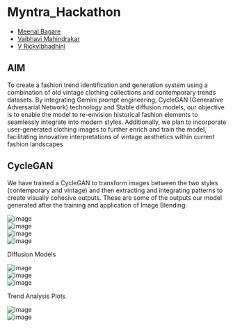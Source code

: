 # Myntra_Hackathon
- [Meenal Bagare](https://github.com/Meenalbagare)<br>
- [Vaibhavi Mahindrakar](https://github.com/vam28)<br>
- [V Rickvibhadhini](https://github.com/rickvibhadhini)<br>

## AIM
To create a fashion trend identification and generation system using a combination of old vintage clothing collections and contemporary trends datasets. 
By integrating Gemini prompt engineering, CycleGAN (Generative Adversarial Network) technology and Stable diffusion models, our objective is to enable the model to re-envision historical fashion elements to seamlessly integrate into modern styles.
Additionally, we plan to incorporate user-generated clothing images to further enrich and train the model, facilitating innovative interpretations of vintage aesthetics within current fashion landscapes

## CycleGAN
We have trained a CycleGAN to transform images between the two styles (contemporary and vintage) and then extracting and integrating patterns to create visually cohesive outputs. These are some of the outputs our model generated after the training and application of Image Blending:

![image](https://github.com/user-attachments/assets/cefa7a6b-49b6-4e40-ba59-668dd20f2516) <br>
![image](https://github.com/user-attachments/assets/0590cdb2-6b2b-4856-9708-f28a87fdf2a7) <br>
![image](https://github.com/user-attachments/assets/a643f534-3b5d-4a30-95a1-f3eb7da4351a) <br>
![image](https://github.com/user-attachments/assets/60567842-7c4a-4e18-be27-b9e656b8bcbb)<br>

Diffusion Models

![image](https://github.com/user-attachments/assets/175895b9-b572-472b-8f44-c185371d71dc)<br>
![image](https://github.com/user-attachments/assets/bafcf883-4808-45bc-8411-7ab5d099213a)<br>
![image](https://github.com/user-attachments/assets/db572c01-99ae-4d8e-9ed5-8607e0008e14)<br>

Trend Analysis Plots

![image](https://github.com/user-attachments/assets/f8534ead-6e63-45e8-9b8a-e6101e7d9186)<br>
![image](https://github.com/user-attachments/assets/0187c109-5f9b-4062-ae57-a627c0878c09)<br>




          












